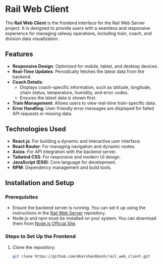 # Rail Web Client

The **Rail Web Client** is the frontend interface for the Rail Web Server project. It is designed to provide users with a seamless and responsive experience for managing railway operations, including train, coach, and division data visualization.

## Features

- **Responsive Design**: Optimized for mobile, tablet, and desktop devices.
- **Real-Time Updates**: Periodically fetches the latest data from the backend.
- **Coach Details**:
  - Displays coach-specific information, such as latitude, longitude, chain status, temperature, humidity, and error codes.
  - Ensures the latest data is shown first.
- **Train Management**: Allows users to view real-time train-specific data.
- **Error Handling**: User-friendly error messages are displayed for failed API requests or missing data.

## Technologies Used

- **React.js**: For building a dynamic and interactive user interface.
- **React Router**: For managing navigation and dynamic routes.
- **Axios**: For API integration with the backend server.
- **Tailwind CSS**: For responsive and modern UI design.
- **JavaScript (ES6)**: Core language for development.
- **NPM**: Dependency management and build tools.

## Installation and Setup

### Prerequisites
- Ensure the backend server is running. You can set it up using the instructions in the [Rail Web Server](https://github.com/AkarshanGhosh/Rail_Web_Server) repository.
- Node.js and npm must be installed on your system. You can download them from [Node.js Official Site](https://nodejs.org/).

### Steps to Set Up the Frontend
1. Clone the repository:
   ```bash
   git clone https://github.com/AkarshanGhosh/rail_web_client.git
